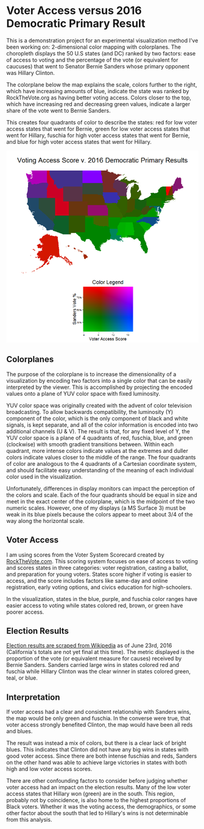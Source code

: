 # Voter Access versus 2016 Democratic Primary Result
This is a demonstration project for an experimental visualization method 
I've been working on: 2-dimensional color mapping with colorplanes. The 
choropleth displays the 50 U.S states (and DC) ranked by two factors: ease of 
access to voting and the percentage of the vote (or equivalent for caucuses) 
that went to Senator Bernie Sanders whose primary opponent was Hillary Clinton.

The colorplane below the map explains the scale, colors further to the right, 
which have increasing amounts of blue,
indicate the state was ranked by RockTheVote.org as having better voting access.
Colors closer to the top, which have increasing red and decreasing green values,
indicate a larger share of the vote went to Bernie Sanders. 

This creates four quadrants of color to describe the states: 
red for low voter access states that went for Bernie, 
green for low voter access states that went for Hillary, fuschia for high voter
access states that went for Bernie, and blue for high voter access states that
went for Hillary. 

![colorplane choropleth of voter access by 2016 democratic primary result](accessxvote.png)

## Colorplanes
The purpose of the colorplane is to increase the dimensionality of a 
visualization by encoding two factors into a single color that can
be easily interpreted by the viewer. This is accomplished by projecting the
encoded values onto a plane of YUV color space with fixed luminosity. 

YUV color space was originally created with the advent of color television
broadcasting. To allow backwards compatibility, the luminosity (Y) component 
of the color, which is the only component of black and white signals, is 
kept separate, and all of the color information is encoded into two additional
channels (U & V). The result is that, for any fixed level of Y, the YUV color
space is a plane of 4 quadrants of red, fuschia, blue, and green (clockwise)
with smooth gradient transitions between. Within each quadrant, more intense
colors indicate values at the extremes and duller colors indicate values 
closer to the middle of the range. 
The four quadrants of color are
analogous to the 4 quadrants of a Cartesian coordinate system, and should
facilitate easy understanding of the meaning of each individual color used in 
the visualization. 

Unfortunately, differences in display monitors can impact the perception
of the colors and scale. Each of the four quadrants should be equal in size
and meet in the exact center of the colorplane, which is the midpoint of the
two numeric scales. However, one of my displays (a MS Surface 3) must be weak 
in its blue pixels because the colors appear to meet about 3/4 of the way
along the 
horizontal scale. 

## Voter Access
I am using scores from the Voter System Scorecard created by 
[RockTheVote.com](http://www.nonprofitvote.org/documents/2011/06/voting-system-scorecard.pdf). 
This scoring system focuses on ease of access to voting and scores states 
in three categories: voter registration, casting a ballot, and preparation 
for young voters. States score higher if voting is easier to access, and 
the score includes factors like same-day and online registration, early 
voting options, and civics education for high-schoolers. 

In the visualization, states in the blue, purple, and fuschia 
color ranges have easier access to voting while states colored red, brown, or green have poorer access. 

## Election Results
[Election results are scraped from Wikipedia](https://en.wikipedia.org/wiki/Democratic_Party_presidential_primaries,_2016) 
as of June 23rd, 2016 (California's totals are not yet final at this time). 
The metric displayed is the proportion of the vote (or equivalent measure for causes) received by Bernie Sanders. Sanders carried large wins in states 
colored red and fuschia while Hillary Clinton was the clear winner in states 
colored green, teal, or blue. 

## Interpretation
If voter access had a clear and consistent relationship with Sanders wins, 
the map would be only green and fuschia. In the converse were true, that
voter access strongly benefited Clinton, the map would have been all reds and blues. 

The result was instead a mix of colors, but there is a clear lack of 
bright blues. 
This indicates that Clinton did not have any big wins in states with good
voter access. Since there are both intense fuschias and reds, Sanders on the
other hand was 
able to achieve large victories in states with both high and low voter access 
scores. 

There are other confounding factors to consider before judging whether voter
access had an impact on the election results. Many of the low voter 
access states that Hillary won (green) are in the south. This region,
probably not by coincidence, is also home to the highest proportions of Black 
voters. Whether it was the voting access, the demographics, or some
other factor about the south that led to Hillary's wins is not determinable 
from this analysis. 

